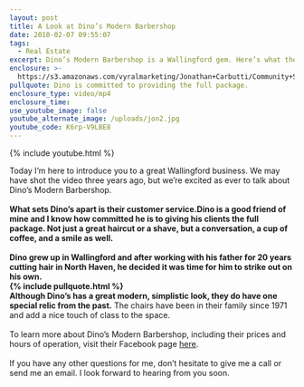 ```yaml
---
layout: post
title: A Look at Dino’s Modern Barbershop
date: 2018-02-07 09:55:07
tags:
  - Real Estate
excerpt: Dino’s Modern Barbershop is a Wallingford gem. Here’s what they are all about.
enclosure: >-
  https://s3.amazonaws.com/vyralmarketing/Jonathan+Carbutti/Community+Spotlight-+Dino%2527s+Modern+Barbershop.mp4
pullquote: Dino is committed to providing the full package.
enclosure_type: video/mp4
enclosure_time:
use_youtube_image: false
youtube_alternate_image: /uploads/jon2.jpg
youtube_code: K6rp-V9LBE8
---
```



{% include youtube.html %}

Today I’m here to introduce you to a great Wallingford business. We may have shot the video three years ago, but we’re excited as ever to talk about Dino’s Modern Barbershop.<br>**<br>What sets Dino’s apart is their customer service.**Dino is a good friend of mine and I know how committed he is to giving his clients the full package. Not just a great haircut or a shave, but a conversation, a cup of coffee, and a smile as well.<br><br>Dino grew up in Wallingford and after working with his father for 20 years cutting hair in North Haven, he decided it was time for him to strike out on his own.<br>{% include pullquote.html %}**<br>Although Dino’s has a great modern, simplistic look, they do have one special relic from the past.** The chairs have been in their family since 1971 and add a nice touch of class to the space.<br><br>To learn more about Dino’s Modern Barbershop, including their prices and hours of operation, visit their Facebook page [here](https://www.facebook.com/Dinosmodernbarbershop).<br><br>If you have any other questions for me, don’t hesitate to give me a call or send me an email. I look forward to hearing from you soon.